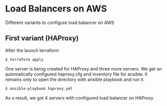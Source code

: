 # Load Balancers on AWS
Different variants to configure load balancer on AWS

## First variant (HAProxy)
After the launch terraform
```
$ terraform apply
```
One server is being created for HAProxy and three more servers.
We get an automatically configured haproxy.cfg and inventory file for ansible.
It remains only to open the directory with ansible playbook and run it.
```
$ ansible-playbook haproxy.yml
```
As a result, we got 4 servers with configured load balancer on HAProxy
